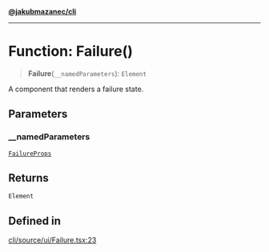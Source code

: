 [**@jakubmazanec/cli**](../README.md)

---

# Function: Failure()

> **Failure**(`__namedParameters`): `Element`

A component that renders a failure state.

## Parameters

### \_\_namedParameters

[`FailureProps`](../type-aliases/FailureProps.md)

## Returns

`Element`

## Defined in

[cli/source/ui/Failure.tsx:23](https://github.com/jakubmazanec/tools/blob/a9765e3de8390a6e57bec51efaeb411fbd7881ab/packages/cli/source/ui/Failure.tsx#L23)
